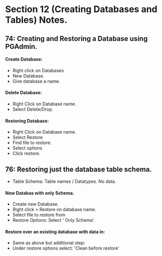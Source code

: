 # Section 12 (Creating Databases and Tables) Notes. 

## 74: Creating and Restoring a Database using PGAdmin. 
#### Create Database:
* Right click on Databases 
* New Database. 
* Give database a name. 

#### Delete Database: 
* Right Click on Database name. 
* Select Delete/Drop. 

#### Restoring Database: 
* Right Click on Database name. 
* Select Restore
* Find file to restore. 
* Select options
* Click restore. 

## 76: Restoring just the database table schema. 
* Table Schema: Table names / Datatypes. No data. 

#### New Databas with only Schema. 
* Create new Database. 
* Right click > Restore on database name. 
* Select file to restore from
* Restore Options: Select ' Only Schema'.

#### Restore over an existing database with data in: 
* Same as above but additional step: 
* Under restore options select: 'Clean before restore' 
